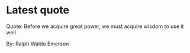 # Latest quote 

Quote: Before we acquire great power, we must acquire wisdom to use it well. 

By: Ralph Waldo Emerson